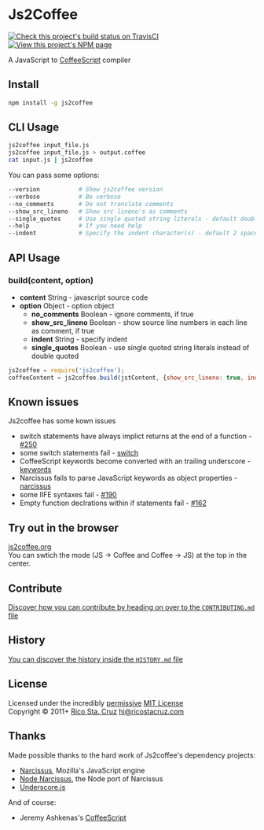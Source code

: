 # Js2Coffee

[![Check this project's build status on TravisCI](https://secure.travis-ci.org/js2coffee/js2coffee.png?branch=master)](http://travis-ci.org/js2coffee/js2coffee)
[![View this project's NPM page](https://badge.fury.io/js/js2coffee.png)](https://npmjs.org/package/js2coffee)

A JavaScript to [CoffeeScript](http://coffeescript.org/) compiler


## Install

``` bash
npm install -g js2coffee
```

## CLI Usage

``` bash
js2coffee input_file.js
js2coffee input_file.js > output.coffee
cat input.js | js2coffee
```

You can pass some options:

``` bash
--version           # Show js2coffee version
--verbose           # Be verbose
--no_comments       # Do not translate comments
--show_src_lineno   # Show src lineno's as comments
--single_quotes     # Use single quoted string literals - default double quoted
--help              # If you need help
--indent            # Specify the indent character(s) - default 2 spaces
```
## API Usage

### build(content, option) ###
- **content** String - javascript source code
- **option** Object - option object
  - **no_comments** Boolean - ignore comments, if true
  - **show_src_lineno** Boolean - show source line numbers in each line as comment, if true
  - **indent** String - specify indent
  - **single_quotes** Boolean - use single quoted string literals instead of double quoted

``` javascript
js2coffee = require('js2coffee');
coffeeContent = js2coffee.build(jstContent, {show_src_lineno: true, indent: "    "});
```

## Known issues
Js2coffee has some kown issues

- switch statements have always implict returns at the end of a function - [#250](https://github.com/rstacruz/js2coffee/pull/250)
- some switch statements fail - [switch](https://github.com/rstacruz/js2coffee/issues?direction=desc&labels=switch-case&page=1&sort=updated&state=open)
- CoffeeScript keywords become converted with an trailing underscore - [keywords](https://github.com/rstacruz/js2coffee/issues?direction=desc&labels=keywords&page=1&sort=updated&state=open)
- Narcissus fails to parse JavaScript keywords as object properties - [narcissus](https://github.com/rstacruz/js2coffee/issues?direction=desc&labels=narcissus&page=1&sort=updated&state=open)
- some IIFE syntaxes fail - [#190](https://github.com/rstacruz/js2coffee/issues/190) 
- Empty function declrations within if statements fail - [#162](https://github.com/rstacruz/js2coffee/issues/162)

## Try out in the browser
[js2coffee.org](http://js2coffee.org)  
You can swtich the mode (JS -> Coffee and Coffee -> JS) at the top in the center.

## Contribute
[Discover how you can contribute by heading on over to the `CONTRIBUTING.md` file](https://github.com/rstacruz/js2coffee/blob/master/CONTRIBUTING.md#files)

## History
[You can discover the history inside the `HISTORY.md` file](https://github.com/rstacruz/js2coffee/blob/master/HISTORY.md#files)


## License
Licensed under the incredibly [permissive](http://en.wikipedia.org/wiki/Permissive_free_software_licence) [MIT License](http://creativecommons.org/licenses/MIT/)
<br/>Copyright © 2011+ [Rico Sta. Cruz](http://ricostacruz.com) <hi@ricostacruz.com>


## Thanks

Made possible thanks to the hard work of Js2coffee's dependency projects:

- [Narcissus](https://github.com/mozilla/narcissus), Mozilla's JavaScript engine
- [Node Narcissus](https://github.com/kuno/node-narcissus), the Node port of Narcissus
- [Underscore.js](http://documentcloud.github.com/underscore)

And of course:

- Jeremy Ashkenas's [CoffeeScript](http://jashkenas.github.com/coffee-script/)

